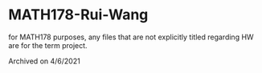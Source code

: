 # MATH178-Rui-Wang
for MATH178 purposes,
any files that are not explicitly titled regarding HW are for the term project.

Archived on 4/6/2021
